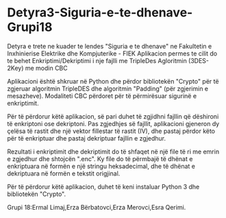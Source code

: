 # Detyra3-Siguria-e-te-dhenave-Grupi18

Detyra e trete ne kuader te lendes "Siguria e te dhenave" ne Fakultetin e Inxhinierise Elektrike dhe Kompjuterike - FIEK
Aplikacion permes te cilit do te behet Enkriptimi/Dekriptimi i nje fajlli me TripleDes Agloritmin (3DES-2Key) me modin CBC

Aplikacioni është shkruar në Python dhe përdor bibliotekën "Crypto" për të zgjeruar algoritmin TripleDES dhe algoritmin "Padding" (për zgjerimin e mesazheve). Modaliteti CBC përdoret për të përmirësuar sigurinë e enkriptimit.

Për të përdorur këtë aplikacion, së pari duhet të zgjidhni fajllin që dëshironi të enkriptoni ose dekriptoni. Pas zgjedhjes së fajllit, aplikacioni gjeneron dy çelësa të rastit dhe një vektor fillestar të rastit (IV), dhe pastaj përdor këto për të enkriptuar dhe pastaj dekriptuar fajllin e zgjedhur.

Rezultati i enkriptimit dhe dekriptimit do të shfaqet në një file të ri me emrin e zgjedhur dhe shtojcën ".enc". Ky file do të përmbajë të dhënat e enkriptuara në formën e një stringu heksadecimal, dhe të dhënat e dekriptuara në formën e tekstit origjinal.

Për të përdorur këtë aplikacion, duhet të keni instaluar Python 3 dhe bibliotekën "Crypto". 

Grupi 18:Ermal Limaj,Erza Bërbatovci,Erza Merovci,Esra Qerimi.
